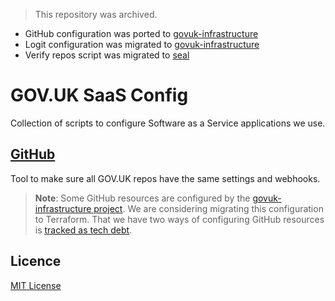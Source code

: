 > This repository was archived. 
- GitHub configuration was ported to [govuk-infrastructure](https://github.com/alphagov/govuk-infrastructure/tree/main/terraform/deployments/github)
- Logit configuration was migrated to [govuk-infrastructure](https://github.com/alphagov/govuk-infrastructure/tree/main/docs/logit/logit)
- Verify repos script was migrated to [seal](https://github.com/alphagov/seal/pull/561/files)

# GOV.UK SaaS Config

Collection of scripts to configure Software as a Service applications we use.

## [GitHub](/github)

Tool to make sure all GOV.UK repos have the same settings and webhooks.

> **Note**: Some GitHub resources are configured by the [govuk-infrastructure project](https://github.com/alphagov/govuk-infrastructure/blob/main/terraform/deployments/github/README.md). We are considering migrating this configuration to
> Terraform. That we have two ways of configuring GitHub resources is [tracked as tech debt](https://trello.com/c/mojlsebq/226-we-have-two-tools-for-managing-github-resources).

## Licence

[MIT License](LICENCE)

